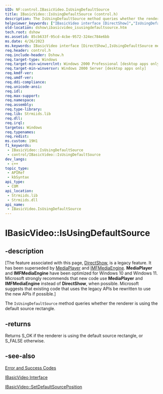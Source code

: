 ```yaml
---
UID: NF:control.IBasicVideo.IsUsingDefaultSource
title: IBasicVideo::IsUsingDefaultSource (control.h)
description: The IsUsingDefaultSource method queries whether the renderer is using the default source rectangle.
helpviewer_keywords: ["IBasicVideo interface [DirectShow]","IsUsingDefaultSource method","IBasicVideo.IsUsingDefaultSource","IBasicVideo::IsUsingDefaultSource","IBasicVideoIsUsingDefaultSource","IsUsingDefaultSource","IsUsingDefaultSource method [DirectShow]","IsUsingDefaultSource method [DirectShow]","IBasicVideo interface","control/IBasicVideo::IsUsingDefaultSource","dshow.ibasicvideo_isusingdefaultsource"]
old-location: dshow\ibasicvideo_isusingdefaultsource.htm
tech.root: dshow
ms.assetid: 85cb633f-95cd-4cbe-9572-324ec784e6bb
ms.date: 4/26/2023
ms.keywords: IBasicVideo interface [DirectShow],IsUsingDefaultSource method, IBasicVideo.IsUsingDefaultSource, IBasicVideo::IsUsingDefaultSource, IBasicVideoIsUsingDefaultSource, IsUsingDefaultSource, IsUsingDefaultSource method [DirectShow], IsUsingDefaultSource method [DirectShow],IBasicVideo interface, control/IBasicVideo::IsUsingDefaultSource, dshow.ibasicvideo_isusingdefaultsource
req.header: control.h
req.include-header: Dshow.h
req.target-type: Windows
req.target-min-winverclnt: Windows 2000 Professional [desktop apps only]
req.target-min-winversvr: Windows 2000 Server [desktop apps only]
req.kmdf-ver: 
req.umdf-ver: 
req.ddi-compliance: 
req.unicode-ansi: 
req.idl: 
req.max-support: 
req.namespace: 
req.assembly: 
req.type-library: 
req.lib: Strmiids.lib
req.dll: 
req.irql: 
targetos: Windows
req.typenames: 
req.redist: 
ms.custom: 19H1
f1_keywords:
 - IBasicVideo::IsUsingDefaultSource
 - control/IBasicVideo::IsUsingDefaultSource
dev_langs:
 - c++
topic_type:
 - APIRef
 - kbSyntax
api_type:
 - COM
api_location:
 - Strmiids.lib
 - Strmiids.dll
api_name:
 - IBasicVideo.IsUsingDefaultSource
---
```


# IBasicVideo::IsUsingDefaultSource


## -description

\[The feature associated with this page, [DirectShow](/windows/win32/directshow/directshow), is a legacy feature. It has been superseded by [MediaPlayer](/uwp/api/Windows.Media.Playback.MediaPlayer) and [IMFMediaEngine](/windows/win32/api/mfmediaengine/nn-mfmediaengine-imfmediaengine). **MediaPlayer** and **IMFMediaEngine** have been optimized for Windows 10 and Windows 11. Microsoft strongly recommends that new code use **MediaPlayer** and **IMFMediaEngine** instead of **DirectShow**, when possible. Microsoft suggests that existing code that uses the legacy APIs be rewritten to use the new APIs if possible.\]

The <code>IsUsingDefaultSource</code> method queries whether the renderer is using the default source rectangle.



## -returns

Returns S_OK if the renderer is using the default source rectangle, or S_FALSE otherwise.

## -see-also

<a href="/windows/desktop/DirectShow/error-and-success-codes">Error and Success Codes</a>



<a href="/windows/desktop/api/control/nn-control-ibasicvideo">IBasicVideo Interface</a>



<a href="/windows/desktop/api/control/nf-control-ibasicvideo-setdefaultsourceposition">IBasicVideo::SetDefaultSourcePosition</a>
